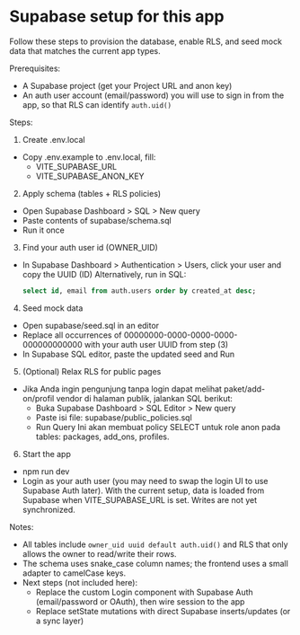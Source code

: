 # Supabase setup for this app

Follow these steps to provision the database, enable RLS, and seed mock data that matches the current app types.

Prerequisites:
- A Supabase project (get your Project URL and anon key)
- An auth user account (email/password) you will use to sign in from the app, so that RLS can identify `auth.uid()`

Steps:

1) Create .env.local
- Copy .env.example to .env.local, fill:
  - VITE_SUPABASE_URL
  - VITE_SUPABASE_ANON_KEY

2) Apply schema (tables + RLS policies)
- Open Supabase Dashboard > SQL > New query
- Paste contents of supabase/schema.sql
- Run it once

3) Find your auth user id (OWNER_UID)
- In Supabase Dashboard > Authentication > Users, click your user and copy the UUID (ID)
  Alternatively, run in SQL:
  ```sql
  select id, email from auth.users order by created_at desc;
  ```

4) Seed mock data
- Open supabase/seed.sql in an editor
- Replace all occurrences of 00000000-0000-0000-0000-000000000000 with your auth user UUID from step (3)
- In Supabase SQL editor, paste the updated seed and Run

5) (Optional) Relax RLS for public pages
- Jika Anda ingin pengunjung tanpa login dapat melihat paket/add-on/profil vendor di halaman publik, jalankan SQL berikut:
  - Buka Supabase Dashboard > SQL Editor > New query
  - Paste isi file: supabase/public_policies.sql
  - Run Query
  Ini akan membuat policy SELECT untuk role anon pada tables: packages, add_ons, profiles.

6) Start the app
- npm run dev
- Login as your auth user (you may need to swap the login UI to use Supabase Auth later). With the current setup, data is loaded from Supabase when VITE_SUPABASE_URL is set. Writes are not yet synchronized.

Notes:
- All tables include `owner_uid uuid default auth.uid()` and RLS that only allows the owner to read/write their rows.
- The schema uses snake_case column names; the frontend uses a small adapter to camelCase keys.
- Next steps (not included here):
  - Replace the custom Login component with Supabase Auth (email/password or OAuth), then wire session to the app
  - Replace setState mutations with direct Supabase inserts/updates (or a sync layer)

